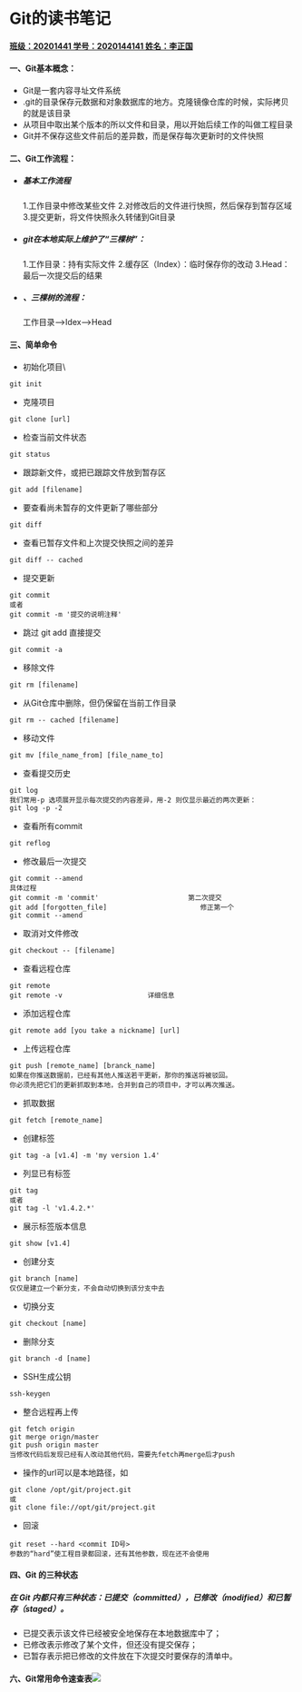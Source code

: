 

# Git的读书笔记



#### <u>**班级：20201441                      学号：2020144141                     姓名：李正国**</u>



#### 一、Git基本概念：

- Git是一套内容寻址文件系统
- .git的目录保存元数据和对象数据库的地方。克隆镜像仓库的时候，实际拷贝的就是该目录
- 从项目中取出某个版本的所以文件和目录，用以开始后续工作的叫做工程目录
- Git并不保存这些文件前后的差异数，而是保存每次更新时的文件快照

#### 二、Git工作流程：

- ##### 基本工作流程
  
   1.工作目录中修改某些文件
   2.对修改后的文件进行快照，然后保存到暂存区域
   3.提交更新，将文件快照永久转储到Git目录
   
- ##### git在本地实际上维护了“三棵树”：
  
   1.工作目录：持有实际文件
   2.缓存区（Index）：临时保存你的改动
   3.Head：最后一次提交后的结果
   
- ##### 、三棵树的流程：

   工作目录—>Idex—>Head

#### 三、简单命令

- 初始化项目\

```linux
git init
```

- 克隆项目

```linux
git clone [url]
```

- 检查当前文件状态

```linux
git status
```

- 跟踪新文件，或把已跟踪文件放到暂存区

```linux
git add [filename]
```

- 要查看尚未暂存的文件更新了哪些部分

```linux
git diff
```

- 查看已暂存文件和上次提交快照之间的差异

```linux
git diff -- cached
```

- 提交更新


```linux
git commit
或者
git commit -m '提交的说明注释'
```

- 跳过 git add 直接提交

```linux
git commit -a
```

- 移除文件

```linux
git rm [filename]
```

- 从Git仓库中删除，但仍保留在当前工作目录

```linux
git rm -- cached [filename]
```

- 移动文件

```linux
git mv [file_name_from] [file_name_to]
```

- 查看提交历史

```linux
git log
我们常用-p 选项展开显示每次提交的内容差异，用-2 则仅显示最近的两次更新：
git log -p -2
```

- 查看所有commit

```linux
git reflog
```

- 修改最后一次提交

```linux
git commit --amend
具体过程
git commit -m 'commit'                      第二次提交
git add [forgotten_file]                       修正第一个
git commit --amend
```

- 取消对文件修改

```linux
git checkout -- [filename]
```

- 查看远程仓库

```linux
git remote
git remote -v                     详细信息
```

- 添加远程仓库

```liunx
git remote add [you take a nickname] [url]
```

- 上传远程仓库

```linux
git push [remote_name] [branck_name]
如果在你推送数据前，已经有其他人推送若干更新，那你的推送将被驳回。
你必须先把它们的更新抓取到本地，合并到自己的项目中，才可以再次推送。
```

- 抓取数据

```linux
git fetch [remote_name]
```

- 创建标签

```linux
git tag -a [v1.4] -m 'my version 1.4'
```

- 列显已有标签

```linux
git tag
或者
git tag -l 'v1.4.2.*'
```

- 展示标签版本信息

```linux
git show [v1.4]
```

- 创建分支



```linux
git branch [name]
仅仅是建立一个新分支，不会自动切换到该分支中去
```

- 切换分支

```linux
git checkout [name]
```

- 删除分支

```linux
git branch -d [name]
```

- SSH生成公钥

```linux
ssh-keygen
```

- 整合远程再上传

```linux
git fetch origin
git merge orign/master
git push origin master
当修改代码后发现已经有人改动其他代码，需要先fetch再merge后才push
```

- 操作的url可以是本地路径，如

```linux
git clone /opt/git/project.git
或
git clone file://opt/git/project.git
```

- 回滚

```linux
git reset --hard <commit ID号>
参数的“hard”使工程目录都回滚，还有其他参数，现在还不会使用
```

#### 四、Git 的三种状态

##### 在 Git 内都只有三种状态：已提交（committed），已修改（modified）和已暂存（staged）。

- 已提交表示该文件已经被安全地保存在本地数据库中了；
- 已修改表示修改了某个文件，但还没有提交保存；
- 已暂存表示把已修改的文件放在下次提交时要保存的清单中。

#### 六、Git常用命令速查表![](C:\Users\白泽\Desktop\git.webp)